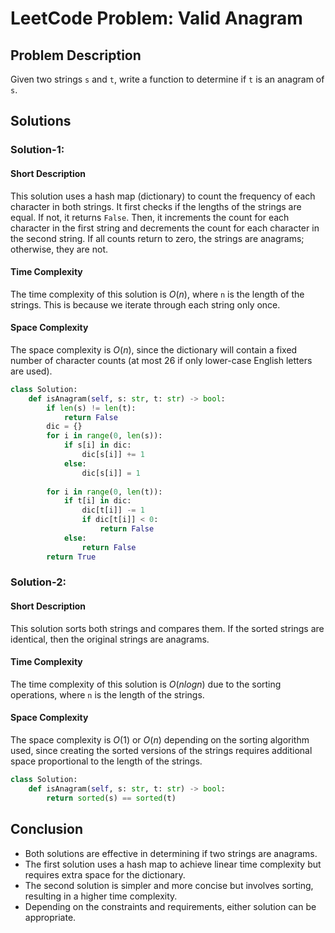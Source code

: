 # LeetCode Problem: Valid Anagram

## Problem Description
Given two strings `s` and `t`, write a function to determine if `t` is an anagram of `s`.

## Solutions

### Solution-1:
#### Short Description
This solution uses a hash map (dictionary) to count the frequency of each character in both strings. It first checks if the lengths of the strings are equal. If not, it returns `False`. Then, it increments the count for each character in the first string and decrements the count for each character in the second string. If all counts return to zero, the strings are anagrams; otherwise, they are not.

#### Time Complexity
The time complexity of this solution is $O(n)$, where `n` is the length of the strings. This is because we iterate through each string only once.

#### Space Complexity
The space complexity is $O(n)$, since the dictionary will contain a fixed number of character counts (at most 26 if only lower-case English letters are used).

```python
class Solution:
    def isAnagram(self, s: str, t: str) -> bool:
        if len(s) != len(t):
            return False
        dic = {}
        for i in range(0, len(s)):
            if s[i] in dic:
                dic[s[i]] += 1
            else:
                dic[s[i]] = 1
        
        for i in range(0, len(t)):
            if t[i] in dic:
                dic[t[i]] -= 1
                if dic[t[i]] < 0:
                    return False
            else:
                return False
        return True
```


### Solution-2:
#### Short Description
This solution sorts both strings and compares them. If the sorted strings are identical, then the original strings are anagrams.

#### Time Complexity
The time complexity of this solution is $O(n log n)$ due to the sorting operations, where `n` is the length of the strings.

#### Space Complexity
The space complexity is $O(1)$ or $O(n)$ depending on the sorting algorithm used, since creating the sorted versions of the strings requires additional space proportional to the length of the strings.

```python
class Solution:
    def isAnagram(self, s: str, t: str) -> bool:
        return sorted(s) == sorted(t)
```

## Conclusion
- Both solutions are effective in determining if two strings are anagrams.
- The first solution uses a hash map to achieve linear time complexity but requires extra space for the dictionary.
- The second solution is simpler and more concise but involves sorting, resulting in a higher time complexity.
- Depending on the constraints and requirements, either solution can be appropriate.

